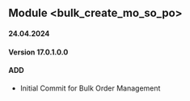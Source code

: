 ## Module <bulk_create_mo_so_po>

#### 24.04.2024
#### Version 17.0.1.0.0
#### ADD
- Initial Commit for Bulk Order Management
